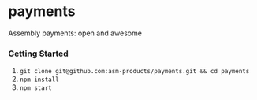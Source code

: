 payments
========

Assembly payments: open and awesome

### Getting Started

1. `git clone git@github.com:asm-products/payments.git && cd payments`
2. `npm install`
3. `npm start`
